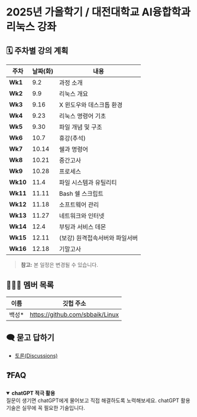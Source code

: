 # 2025년 가을학기 / 대전대학교 AI융합학과 리눅스 강좌

## 🗓️ 주차별 강의 계획

| **주차** | **날짜(화)** | **내용** |
|------|-------------|------|
| **Wk1** | 9.2  | 과정 소개 |
| **Wk2** | 9.9 | 리눅스 개요 |
| **Wk3** | 9.16 | X 윈도우와 데스크톱 환경 |
| **Wk4** | 9.23 | 리눅스 명령어 기초 |
| **Wk5** | 9.30  | 파일 개념 및 구조 |
| **Wk6** | 10.7  | 휴강(추석) |
| **Wk7** | 10.14 | 쉘과 명령어  |
| **Wk8** | 10.21 | 중간고사 |
| **Wk9**  | 10.28 | 프로세스 |
| **Wk10** | 11.4  | 파일 시스템과 유틸리티 |
| **Wk11** | 11.11 | Bash 쉘 스크립트 |
| **Wk12** | 11.18 | 소프트웨어 관리 |
| **Wk13** | 11.27 | 네트워크와 인터넷 |
| **Wk14** | 12.4  | 부팅과 서비스 데몬 |
| **Wk15** | 12.11 | (보강) 원격접속서버와 파일서버 |
| **Wk16** | 12.18 | 기말고사 |

> **참고:** 본 일정은 변경될 수 있습니다.

## 🧑‍🤝‍🧑 멤버 목록

|이름|깃헙 주소|
|------|---|
|백성*	|https://github.com/sbbaik/Linux |


## 🗨️ 묻고 답하기

- [토론(Discussions)](https://github.com/sbbaik/Linux/discussions)


## ❓FAQ

<details open>
<summary><b> chatGPT 적극 활용</b></summary>
질문이 생기면 chatGPT에게 물어보고 직접 해결하도록 노력해보세요. 
chatGPT 활용 기술은 실무에 꼭 필요한 기술입니다. 
</details>

